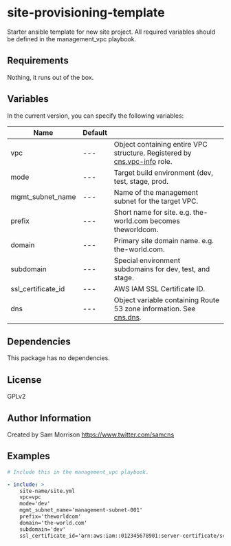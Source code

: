 site-provisioning-template
========

Starter ansible template for new site project. All required variables should be defined in the management_vpc
playbook.

Requirements
------------

Nothing, it runs out of the box.

Variables
--------------

In the current version, you can specify the following variables:

| Name                  | Default |                                                                               |
|-----------------------|---------|-------------------------------------------------------------------------------|
| vpc                   |   ---   | Object containing entire VPC structure. Registered by [cns.vpc-info] role.    |
| mode                  |   ---   | Target build environment (dev, test, stage, prod.                             |
| mgmt_subnet_name      |   ---   | Name of the management subnet for the target VPC.                             |
| prefix                |   ---   | Short name for site. e.g. the-world.com becomes theworldcom.                  |
| domain                |   ---   | Primary site domain name. e.g. the-world.com.                                 |
| subdomain             |   ---   | Special environment subdomains for dev, test, and stage.                      |
| ssl_certificate_id    |   ---   | AWS IAM SSL Certificate ID.                                                   |
| dns                   |   ---   | Object variable containing Route 53 zone information. See [cns.dns].          |

Dependencies
------------

This package has no dependencies.

License
-------

GPLv2

Author Information
------------------

Created by Sam Morrison
https://www.twitter.com/samcns

Examples
--------

```yaml
# Include this in the management_vpc playbook.

- include: >
    site-name/site.yml
    vpc=vpc
    mode='dev'
    mgmt_subnet_name='management-subnet-001'
    prefix='theworldcom'
    domain='the-world.com'
    subdomain='dev'
    ssl_certificate_id='arn:aws:iam::012345678901:server-certificate/scert'
```

[cns.vpc-info]: https://github.com/cnstechnicalgroup/role-vpc-info
[cns.dns]: https://github.com/cnstechnicalgroup/role-dns
